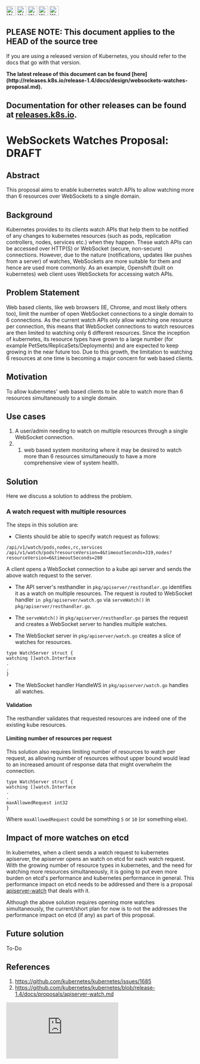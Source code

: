 <!-- BEGIN MUNGE: UNVERSIONED_WARNING -->

<!-- BEGIN STRIP_FOR_RELEASE -->

<img src="http://kubernetes.io/kubernetes/img/warning.png" alt="WARNING"
     width="25" height="25">
<img src="http://kubernetes.io/kubernetes/img/warning.png" alt="WARNING"
     width="25" height="25">
<img src="http://kubernetes.io/kubernetes/img/warning.png" alt="WARNING"
     width="25" height="25">
<img src="http://kubernetes.io/kubernetes/img/warning.png" alt="WARNING"
     width="25" height="25">
<img src="http://kubernetes.io/kubernetes/img/warning.png" alt="WARNING"
     width="25" height="25">

<h2>PLEASE NOTE: This document applies to the HEAD of the source tree</h2>

If you are using a released version of Kubernetes, you should
refer to the docs that go with that version.

<!-- TAG RELEASE_LINK, added by the munger automatically -->
<strong>
The latest release of this document can be found
[here](http://releases.k8s.io/release-1.4/docs/design/websockets-watches-proposal.md).

Documentation for other releases can be found at
[releases.k8s.io](http://releases.k8s.io).
</strong>
--

<!-- END STRIP_FOR_RELEASE -->

<!-- END MUNGE: UNVERSIONED_WARNING -->

# WebSockets Watches Proposal: DRAFT

## Abstract

This proposal aims to enable kubernetes watch APIs to allow watching more than 6 resources
over WebSockets to a single domain.

## Background

Kubernetes provides to its clients watch APIs that help them to be notified of any changes to kubernetes
resources (such as pods, replication controllers, nodes, services etc.) when they happen. These watch APIs
can be accessed over HTTP(S) or WebSocket (secure, non-secure) connections. However, due to the nature
(notifications, updates like pushes from a server) of watches, WebSockets are more suitable for them and
hence are used more commonly. As an example, Openshift (built on kubernetes) web client uses WebSockets
for accessing watch APIs.

## Problem Statement

Web based clients, like web browsers (IE, Chrome, and most likely others too), limit the number of open
WebSocket connections to a single domain to 6 connections. As the current watch APIs only allow watching
one resource per connection, this means that WebSocket connections to watch resources are then limited to
watching only 6 different resources. Since the inception of kubernetes, its resource types have grown to
a large number (for example PetSets/ReplicaSets/Deployments) and are expected to keep growing in the near
future too. Due to this growth, the limitation to watching 6 resources at one time is becoming a major
concern for web based clients.

## Motivation

To allow kubernetes' web based clients to be able to watch more than 6 resources simultaneously
to a single domain.

## Use cases

1. A user/admin needing to watch on multiple resources through a single WebSocket connection.
2. 1. web based system monitoring where it may be desired to watch more than 6 resources simultaneously
to have a more comprehensive view of system health.

## Solution

Here we discuss a solution to address the problem.

### A watch request with multiple resources 

The steps in this solution are:

* Clients should be able to specify watch request as follows:

```
/api/v1/watch/pods,nodes,rc,services
/api/v1/watch/pods?resourceVersion=4&timeoutSeconds=319,nodes?resourceVersion=6&timeoutSeconds=280
```

  A client opens a WebSocket connection to a kube api server and sends the above watch request to the server.

* The API server's resthandler in `pkg/apiserver/resthandler.go` identifies it as a watch on multiple resources. 
The request is routed to WebSocket handler `in pkg/apiserver/watch.go` via `serveWatch()` in `pkg/apiserver/resthandler.go`.

* The `serveWatch()` in `pkg/apiserver/resthandler.go` parses the request and creates a WebSocket
server to handles multiple watches. 

* The WebSocket server in `pkg/apiserver/watch.go` creates a slice of watches for resources.

```
type WatchServer struct {
watching []watch.Interface
.
.
}
```

* The WebSocket handler HandleWS in `pkg/apiserver/watch.go` handles all watches.

#### Validation

The resthandler validates that requested resources are indeed one of the existing kube resources.

#### Limiting number of resources per request

This solution also requires limiting number of resources to watch per request, as allowing
number of resources without upper bound would lead to an increased amount of response data that
might overwhelm the connection.

```
type WatchServer struct {
watching []watch.Interface
.
.
maxAllowedRequest int32
}
```

Where `maxAllowedRequest` could be something `5` or `10` (or something else).

## Impact of more watches on etcd

In kubernetes, when a client sends a watch request to kubernetes apiserver, the apiserver opens an watch on etcd
for each watch request. With the growing number of resource types in kubernetes, and the need for watching more
resources simultaneously, it is going to put even more burden on etcd's performance and kubernetes performance
in general. This performance impact on etcd needs to be addressed and there is a proposal [apiserver-watch](https://github.com/kubernetes/kubernetes/blob/release-1.4/docs/proposals/apiserver-watch.md) 
that deals with it.

Although the above solution requires opening more watches simultaneously, the current/short plan for now is to not
the addresses the performance impact on etcd (if any) as part of this proposal.  

## Future solution
To-Do

## References

1. https://github.com/kubernetes/kubernetes/issues/1685
2. https://github.com/kubernetes/kubernetes/blob/release-1.4/docs/proposals/apiserver-watch.md

<!-- BEGIN MUNGE: GENERATED_ANALYTICS -->
[![Analytics](https://kubernetes-site.appspot.com/UA-36037335-10/GitHub/docs/design/websockets-watches-proposal.md?pixel)]()
<!-- END MUNGE: GENERATED_ANALYTICS -->
